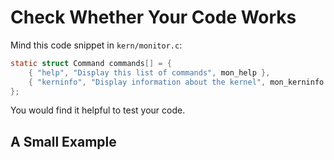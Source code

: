 # Check Whether Your Code Works

Mind this code snippet in ``kern/monitor.c``:
```c
static struct Command commands[] = {
	{ "help", "Display this list of commands", mon_help },
	{ "kerninfo", "Display information about the kernel", mon_kerninfo }
};
```
You would find it helpful to test your code.

## A Small Example
